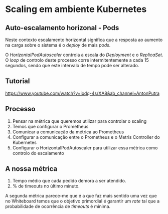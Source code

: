 # Scaling em ambiente Kubernetes

## Auto-escalamento horizonal - Pods

Neste contexto escalamento horizontal significa que a resposta ao aumento na
carga sobre o sistema é o _deploy_ de mais _pods_.

O _HorizontalPodAutoscaler_ controla a escala do _Deployment_ e o _ReplicaSet_.
O _loop_ de controlo deste processo corre intermitentemente a cada 15 segundos,
sendo que este intervalo de tempo pode ser alterado.

## Tutorial

https://www.youtube.com/watch?v=iodq-4srXA8&ab_channel=AntonPutra

## Processo

1. Pensar na métrica que queremos utilizar para controlar o scaling
2. Temos que configurar o Prometheus
3. Comunicar a comunicação da métrica ao Prometheus
4. Configurar a comunicação entre o Prometheus e o Metris Controller do Kubernetes
5. Configurar o HorizontalPodAutoscaler para utilizar essa métrica como controlo do escalamento

## A nossa métrica

1. Tempo médio que cada pedido demora a ser atendido.
2. % de timeouts no último minuto.

A segunda métrica parece-me que é a que faz mais sentido uma vez que no
Whiteboard temos que o objetivo primordial é garantir um _rate_ tal que a
probabilidade de ocorrência de _timeouts_ é mínima.
